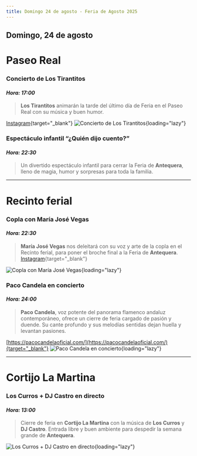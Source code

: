 ```yaml
---
title: Domingo 24 de agosto - Feria de Agosto 2025
---
```


## Domingo, 24 de agosto

# Paseo Real

### **Concierto de Los Tirantitos**  
#### *Hora: 17:00*  
> **Los Tirantitos** animarán la tarde del último día de Feria en el Paseo Real con su música y buen humor.

[Instagram](https://www.instagram.com/lostirantitos){target="_blank"}
![Concierto de Los Tirantitos](https://storage.googleapis.com/qultura-ficheros/eventos/fe38dd64-4f8d-4d8f-a9f3-1cda21afeb9c.jpg){loading="lazy"}

### **Espectáculo infantil “¿Quién dijo cuento?”**  
#### *Hora: 22:30*  
> Un divertido espectáculo infantil para cerrar la Feria de **Antequera**, lleno de magia, humor y sorpresas para toda la familia.  

---

# Recinto ferial

### **Copla con María José Vegas**  
#### *Hora: 22:30*  
> **María José Vegas** nos deleitará con su voz y arte de la copla en el Recinto ferial, para poner el broche final a la Feria de **Antequera**.
> [Instagram](https://www.instagram.com/mariajvegasoficial){target="_blank"}

![Copla con María José Vegas](https://storage.googleapis.com/qultura-ficheros/eventos/2e921ce3-d768-41cb-bef1-4f84957cf1e0.jpg){loading="lazy"}

### **Paco Candela en concierto**  
#### *Hora: 24:00*  
> **Paco Candela**, voz potente del panorama flamenco andaluz contemporáneo, ofrece un cierre de feria cargado de pasión y duende. Su cante profundo y sus melodías sentidas dejan huella y levantan pasiones.

[https://pacocandelaoficial.com/](https://pacocandelaoficial.com/){target="_blank"}
![Paco Candela en concierto](https://storage.googleapis.com/qultura-ficheros/eventos/942cdca7-0e63-4673-837e-54b33782370f.jpg){loading="lazy"}

---

# Cortijo La Martina

### **Los Curros + DJ Castro en directo**  
#### *Hora: 13:00*  
> Cierre de feria en **Cortijo La Martina** con la música de **Los Curros** y **DJ Castro**. Entrada libre y buen ambiente para despedir la semana grande de **Antequera**.  

![Los Curros + DJ Castro en directo](https://storage.googleapis.com/qultura-ficheros/eventos/c52b1a0d-54fe-417a-9006-f669f7dd4e7d.jpg){loading="lazy"}
